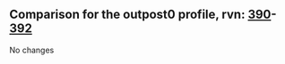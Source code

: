 ## Comparison for the outpost0 profile, rvn: [390](https://github.com/PRO100KatYT/FortniteProfileRevisions/tree/main/profiles/outpost0/390%20outpost0.json)-[392](https://github.com/PRO100KatYT/FortniteProfileRevisions/tree/main/profiles/outpost0/392%20outpost0.json)

No changes
